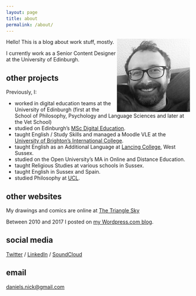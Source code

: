 ```yaml
---
layout: page
title: about
permalink: /about/
---
```


<img src="/assets/img/NickDanielsProfilePic_200x200.jpg" alt="Nick Daniels" style="float:right;">

Hello! This is a blog about work stuff, mostly.

I currently work as a Senior Content Designer at the University of Edinburgh.

## other projects

Previously, I:

- worked in digital education teams at the University of Edinburgh (first at the School of Philosophy, Psychology and Language Sciences and later at the Vet School)
- studied on Edinburgh’s [MSc Digital Education](https://www.de.ed.ac.uk/mscde).
- taught English / Study Skills and managed a Moodle VLE at the [University of Brighton’s International College](https://www.kaplanpathways.com/where-to-study/uk-universities/university-of-brighton/).
- taught English as an Additional Language at [Lancing College](https://www.lancingcollege.co.uk/), West Sussex.
- studied on the Open University’s MA in Online and Distance Education.
- taught Religious Studies at various schools in Sussex.
- taught English in Sussex and Spain.
- studied Philosophy at [UCL](https://www.ucl.ac.uk/).


## other websites

My drawings and comics are online at [The Triangle Sky](http://mrndaniels.wordpress.com/)

Between 2010 and 2017 I posted on [my Wordpress.com blog](https://mrndaniels.wordpress.com/).


## social media

[Twitter](https://twitter.com/nickdaniels) / [LinkedIn](https://www.linkedin.com/in/nick-daniels123/) / [SoundCloud](https://soundcloud.com/nickdaniels)

## email

daniels.nick@gmail.com
